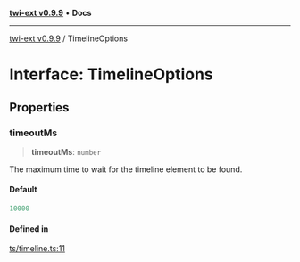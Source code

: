[**twi-ext v0.9.9**](../README.md) • **Docs**

***

[twi-ext v0.9.9](../README.md) / TimelineOptions

# Interface: TimelineOptions

## Properties

### timeoutMs

> **timeoutMs**: `number`

The maximum time to wait for the timeline element to be found.

#### Default

```ts
10000
```

#### Defined in

[ts/timeline.ts:11](https://github.com/Robot-Inventor/twi-ext/blob/b270920d6d190cbd3b1c49875bb71e3273efc054/src/ts/timeline.ts#L11)
